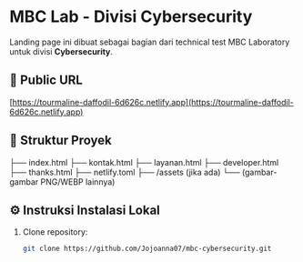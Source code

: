 # MBC Lab - Divisi Cybersecurity

Landing page ini dibuat sebagai bagian dari technical test MBC Laboratory untuk divisi **Cybersecurity**.

## 🔗 Public URL
[https://tourmaline-daffodil-6d626c.netlify.app](https://tourmaline-daffodil-6d626c.netlify.app)
## 📁 Struktur Proyek
├── index.html
├── kontak.html
├── layanan.html
├── developer.html
├── thanks.html
├── netlify.toml
├── /assets (jika ada)
└── (gambar-gambar PNG/WEBP lainnya)

## ⚙️ Instruksi Instalasi Lokal

1. Clone repository:
   ```bash
   git clone https://github.com/Jojoanna07/mbc-cybersecurity.git
